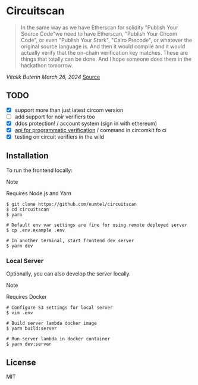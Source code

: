 # Circuitscan

> In the same way as we have Etherscan for solidity "Publish Your Source Code"we need to have Etherscan, "Publish Your Circom Code", or even "Publish Your Stark", "Cairo Precode", or whatever the original source language is. And then it would compile and it would actually verify that the on-chain verification key matches. These are things that totally can be done. And I hope someone does them in the hackathon tomorrow.

*Vitalik Buterin March 26, 2024* [Source](https://www.defideveloper.news/vitalik-ethtaipei-interview/)

## TODO

- [x] support more than just latest circom version
- [ ] add support for noir verifiers too
- [x] ddos protection! / account system (sign in with ethereum)
- [x] [api for programmatic verification](https://github.com/circuitscan/cli) / command in circomkit fo ci
- [x] testing on circuit verifiers in the wild

## Installation

To run the frontend locally:

> [!NOTE]
> Requires Node.js and Yarn

```
$ git clone https://github.com/numtel/circuitscan
$ cd circuitscan
$ yarn

# Default env var settings are fine for using remote deployed server
$ cp .env.example .env

# In another terminal, start frontend dev server
$ yarn dev
```

### Local Server

Optionally, you can also develop the server locally.

> [!NOTE]
> Requires Docker

```
# Configure S3 settings for local server
$ vim .env

# Build server lambda docker image
$ yarn build:server

# Run server lambda in docker container
$ yarn dev:server

```

## License

MIT
